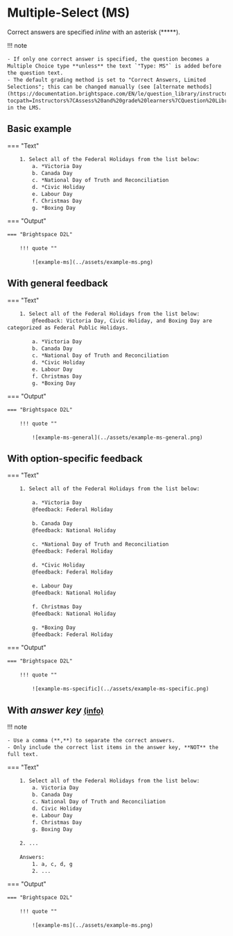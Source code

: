 # Multiple-Select (MS)

Correct answers are specified *inline* with an asterisk (*****).

!!! note

    - If only one correct answer is specified, the question becomes a Multiple Choice type **unless** the text `"Type: MS"` is added before the question text.
    - The default grading method is set to "Correct Answers, Limited Selections"; this can be changed manually (see [alternate methods](https://documentation.brightspace.com/EN/le/question_library/instructor/creating_questions.htm?tocpath=Instructors%7CAssess%20and%20grade%20learners%7CQuestion%20Library%7C_____1)) in the LMS.

## Basic example

=== "Text"

        1. Select all of the Federal Holidays from the list below:
            a. *Victoria Day
            b. Canada Day
            c. *National Day of Truth and Reconciliation
            d. *Civic Holiday
            e. Labour Day
            f. Christmas Day
            g. *Boxing Day

=== "Output"

    === "Brightspace D2L"

        !!! quote ""

            ![example-ms](../assets/example-ms.png)
<!-- 
    === "Canvas"

        !!! quote ""

            Coming Soon.

    === "Moodle"

        !!! quote ""

            Coming Soon. -->

## With general feedback

=== "Text"

        1. Select all of the Federal Holidays from the list below:
            @feedback: Victoria Day, Civic Holiday, and Boxing Day are categorized as Federal Public Holidays.

            a. *Victoria Day
            b. Canada Day
            c. *National Day of Truth and Reconciliation
            d. *Civic Holiday
            e. Labour Day
            f. Christmas Day
            g. *Boxing Day

=== "Output"

    === "Brightspace D2L"

        !!! quote ""

            ![example-ms-general](../assets/example-ms-general.png)
<!-- 
    === "Canvas"

        !!! quote ""

            Coming Soon.

    === "Moodle"

        !!! quote ""

            Coming Soon. -->

## With option-specific feedback

=== "Text"

        1. Select all of the Federal Holidays from the list below:

            a. *Victoria Day
            @feedback: Federal Holiday

            b. Canada Day
            @feedback: National Holiday

            c. *National Day of Truth and Reconciliation
            @feedback: Federal Holiday

            d. *Civic Holiday
            @feedback: Federal Holiday

            e. Labour Day
            @feedback: National Holiday

            f. Christmas Day
            @feedback: National Holiday

            g. *Boxing Day
            @feedback: Federal Holiday

=== "Output"

    === "Brightspace D2L"

        !!! quote ""

            ![example-ms-specific](../assets/example-ms-specific.png)
<!-- 
    === "Canvas"

        !!! quote ""

            Coming Soon.

    === "Moodle"

        !!! quote ""

            Coming Soon. -->

<!-- markdownlint-disable MD033 -->
## With *answer key* [<small markdown>(info)</small>](../additional-info/end-answer-key.md)

!!! note

    - Use a comma (**,**) to separate the correct answers.
    - Only include the correct list items in the answer key, **NOT** the full text.

=== "Text"

        1. Select all of the Federal Holidays from the list below:
            a. Victoria Day
            b. Canada Day
            c. National Day of Truth and Reconciliation
            d. Civic Holiday
            e. Labour Day
            f. Christmas Day
            g. Boxing Day

        2. ...

        Answers:
            1. a, c, d, g
            2. ...

=== "Output"

    === "Brightspace D2L"

        !!! quote ""

            ![example-ms](../assets/example-ms.png)
<!-- 
    === "Canvas"

        !!! quote ""

            Coming Soon.

    === "Moodle"

        !!! quote ""

            Coming Soon. -->
